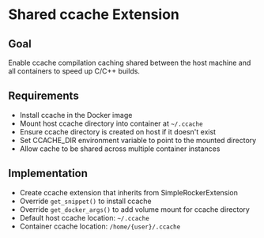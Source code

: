 # Shared ccache Extension

## Goal
Enable ccache compilation caching shared between the host machine and all containers to speed up C/C++ builds.

## Requirements
- Install ccache in the Docker image
- Mount host ccache directory into container at `~/.ccache`
- Ensure ccache directory is created on host if it doesn't exist
- Set CCACHE_DIR environment variable to point to the mounted directory
- Allow cache to be shared across multiple container instances

## Implementation
- Create ccache extension that inherits from SimpleRockerExtension
- Override `get_snippet()` to install ccache
- Override `get_docker_args()` to add volume mount for ccache directory
- Default host ccache location: `~/.ccache`
- Container ccache location: `/home/{user}/.ccache`
